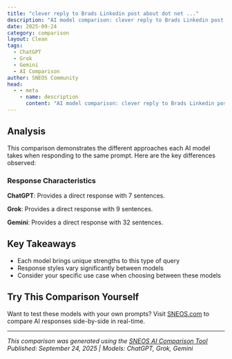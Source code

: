 ```yaml
---
title: "clever reply to Brads Linkedin post about dot net ..."
description: "AI model comparison: clever reply to Brads Linkedin post about dot net considering he forgot to mention Blazor wasm/serve..."
date: 2025-09-24
category: comparison
layout: Clean
tags:
  - ChatGPT
  - Grok
  - Gemini
  - AI Comparison
author: SNEOS Community
head:
  - - meta
    - name: description
      content: "AI model comparison: clever reply to Brads Linkedin post about dot net considering he forgot to mention Blazor wasm/server: When someone asks..."
---
```


<ChatComparison
  title="clever reply to Brads Linkedin post about dot net ..."
  prompt="clever reply to Brads Linkedin post about dot net considering he forgot to mention Blazor wasm/server: When someone asks me about .NET in 2023, my first question is &quot;which flavor?&quot;&#10;&#10;The days of .NET just meaning C# with WebForms are LONG gone. The ecosystem has evolved into a matchmaking service for backend stability with frontend sizzle.&#10;&#10;I've been building with .NET for years, and these combinations are what I'm seeing work best in real projects:&#10;&#10;• .NET + React: Still the power couple. When you need component-driven UIs with enterprise-grade backend services.&#10;&#10;• .NET + Vue: The underrated pairing that's surprisingly productive. I cut development time by 30% on a recent project using this stack.&#10;&#10;• .NET + Svelte: The new kid that's turning heads. Compile-time magic means blazing performance without the bloat.&#10;&#10;What I love most is how .NET Core has transformed from Microsoft's walled garden into a genuinely flexible platform that plays nicely with practically any frontend framework.&#10;&#10;Which .NET combination are you using in your projects? Drop a comment or DM me - I'm always looking for new architectural patterns to steal... I mean &quot;get inspired by&quot; 😉"
  :responses='{
    "ChatGPT": "Here\u0027s a clever and friendly reply you can post on Brad\u0027s LinkedIn to highlight Blazor:\n\n\u0022Great breakdown, Brad! Love the matchmaking analogy \u2013 .NET truly is the ultimate relationship expert. Just gotta say, I\u2019m a bit surprised Blazor didn\u2019t get a shoutout. Whether it\u2019s wasm or server, Blazor\u2019s bringing the full-stack game to a whole new level\u2014C# lovers getting their frontend cake and eating it too! Maybe Blazor is the mysterious third wheel that\u2019s quietly winning the race? \uD83D\uDE09 Looking forward to seeing which combos keep stealing the spotlight next!\u0022",
    "Grok": "Hey Brad, great post on the versatility of .NET in 2023! I\u2019m surprised you didn\u2019t mention Blazor, though\u2014either WASM or Server. It\u2019s like the secret sauce of the .NET ecosystem, letting you stay in the C# comfort zone while still delivering modern, interactive web apps. I\u2019ve been pairing Blazor with .NET for some projects, and the seamless integration feels like cheating. Which flavor of Blazor are you experimenting with, if any? Curious to hear your take! \uD83D\uDE80",
    "Gemini": "Okay, I need to generate a clever reply to Brad\u0027s LinkedIn post about .NET, specifically addressing his omission of Blazor WASM/Server. Here are a few options, ranging from playful to slightly more direct:\n\n**Option 1 (Playful \u0026 Suggestive):**\n\n\u0022Brad, great insights! It\u0027s like you\u0027re describing the perfect .NET dating app. \uD83D\uDE09  But are we forgetting the homegrown talent? .NET \u002B Blazor (WASM/Server) offers some serious full-stack synergy, especially when you want to stay in the C# family for both backend and frontend.  Definitely worth considering for those \u0027all-in-one\u0027 project vibes!\u0022\n\n**Option 2 (Slightly More Direct):**\n\n\u0022Solid points, Brad! The flexibility of .NET Core is a huge win. I\u0027m curious why you didn\u0027t mention Blazor, though?  Blazor WASM and Server are increasingly popular choices for .NET developers looking for a seamless C# experience across the stack. Have you had a chance to work with it on any recent projects?\u0022\n\n**Option 3 (Focus on the .NET Ecosystem):**\n\n\u0022Brad, excellent overview of the .NET frontend landscape! It really highlights how far the platform has come.  Speaking of that evolution, Blazor (WASM/Server) feels like a natural extension of the .NET ecosystem, allowing C# developers to leverage their skills on the frontend.  It\u0027s a compelling option for teams already heavily invested in the .NET world.\u0022\n\n**Option 4 (A bit cheeky):**\n\n\u0022Love the rundown, Brad! Seems like you covered all the cool kids... almost! \uD83D\uDE09 How about some love for Blazor WASM/Server? Maybe it\u0027s the dark horse that\u0027s about to steal the show?\u0022\n\nTo make sure I\u0027m up-to-date and haven\u0027t missed any major shifts in .NET perceptions, let me do a quick search:\n"
  }'
  published-date="07:49"
/>

## Analysis

This comparison demonstrates the different approaches each AI model takes when responding to the same prompt. Here are the key differences observed:

### Response Characteristics

**ChatGPT**: Provides a direct response with 7 sentences. 

**Grok**: Provides a direct response with 9 sentences. 

**Gemini**: Provides a direct response with 32 sentences. 

## Key Takeaways

- Each model brings unique strengths to this type of query
- Response styles vary significantly between models
- Consider your specific use case when choosing between these models

## Try This Comparison Yourself

Want to test these models with your own prompts? Visit [SNEOS.com](https://sneos.com) to compare AI responses side-by-side in real-time.

---

*This comparison was generated using the [SNEOS AI Comparison Tool](https://sneos.com)*
*Published: September 24, 2025 | Models: ChatGPT, Grok, Gemini*
